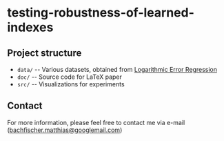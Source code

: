 # testing-robustness-of-learned-indexes

## Project structure

* `data/` -- Various datasets, obtained from [Logarithmic Error Regression](https://github.com/Bachfischer/LogarithmicErrorRegression)
* `doc/` -- Source code for LaTeX paper
* `src/` -- Visualizations for experiments

## Contact

For more information, please feel free to contact me via e-mail ([bachfischer.matthias@googlemail.com](mailto:bachfischer.matthias@googlemail.com)) 